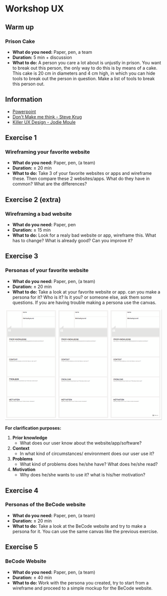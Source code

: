 # Workshop UX

## Warm up 
### Prison Cake 
* **What do you need:** Paper, pen, a team
* **Duration:** 5 min + discussion
* **What to do:** A person you care a lot about is unjustly in prison. You want to break out this person, the only way to do this is by means of a cake. This cake is 20 cm in diameters and 4 cm high, in which you can hide tools to break out the person in question. Make a list of tools to break this person out. 



## Information

* [Powerpoint](https://docs.google.com/presentation/d/1UcZbbT5Dk61B8mKW4F1opTla-0G6IKnMQTY0jGAPT4o/edit?usp=sharing)
* [Don't Make me think - Steve Krug](http://www.scottsdevelopers.com/dont-make-me-think-revisited.pdf)
* [Killer UX Design - Jodie Moule](https://www.slideshare.net/Gnasvipzem/killer-ux-design-free-book)



## Exercise 1
### Wireframing your favorite website
* **What do you need:** Paper, pen, (a team)
* **Duration:** ± 20 min
* **What to do:** Take 3 of your favorite websites or apps and wireframe these. Then compare these 2 websites/apps. What do they have in common? What are the differences?



## Exercise 2 **(extra)**
### Wireframing a bad website
* **What do you need:** Paper, pen
* **Duration:** ± 15 min
* **What to do:** Look for a realy bad website or app, wireframe this. What has to change? What is already good? Can you improve it?



## Exercise 3
### Personas of your favorite website
* **What do you need:** Paper, pen, (a team)
* **Duration:** ± 20 min
* **What to do:** Take a look at your favorite website or app. can you make a persona for it? Who is it? Is it you? or someone else, ask them some questions. 
If you are having trouble making a persona use the canvas.


![user persona canvas](Persona-workshop-canvas.png)

**For clarification purposes:**
1. **Prior knowledge**
    - What does our user know about the website/app/software?
2. **Context**
    - In what kind of circumstances/ environment does our user use it?
3. **Problems**
    - What kind of problems does he/she have? What does he/she read?
4. **Motivation**
    - Why does he/she wants to use it? what is his/her motivation?



## Exercise 4
### Personas of the BeCode website
* **What do you need:** Paper, pen, (a team)
* **Duration:** ± 20 min
* **What to do:** Take a look at the BeCode website and try to make a persona for it. You can use the same canvas like the previous exercise.



## Exercise 5
### BeCode Website
* **What do you need:** Paper, pen, (a team)
* **Duration:** ± 40 min
* **What to do:** Work with the persona you created, try to start from a wireframe and proceed to a simple mockup for the BeCode website.





